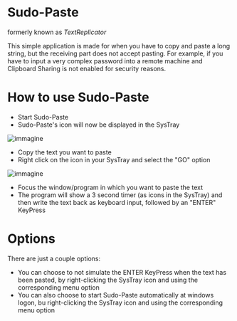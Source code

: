 # Sudo-Paste 

formerly known as *TextReplicator*

This simple application is made for when you have to copy and paste a long string, but the receiving part does not accept pasting.
For example, if you have to input a very complex password into a remote machine and Clipboard Sharing is not enabled for security reasons.

# How to use Sudo-Paste
- Start Sudo-Paste
- Sudo-Paste's icon will now be displayed in the SysTray

![immagine](https://user-images.githubusercontent.com/9076972/235229695-bb232b88-9619-4dc8-8d5c-7e57bfc1cd88.png)
- Copy the text you want to paste
- Right click on the icon in your SysTray and select the "GO" option

![immagine](https://user-images.githubusercontent.com/9076972/235229847-6a10d62c-d201-4ed1-acb1-ced4aaefa6f3.png)
- Focus the window/program in which you want to paste the text
- The program will show a 3 second timer (as icons in the SysTray) and then write the text back as keyboard input, followed by an "ENTER" KeyPress

# Options
There are just a couple options:
- You can choose to not simulate the ENTER KeyPress when the text has been pasted, by right-clicking the SysTray icon and using the corresponding menu option
- You can also choose to start Sudo-Paste automatically at windows logon, bu right-clicking the SysTray icon and using the corresponding menu option
